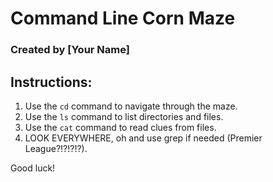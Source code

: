# Command Line Corn Maze
### Created by [Your Name]

## Instructions:
1. Use the `cd` command to navigate through the maze.
2. Use the `ls` command to list directories and files.
3. Use the `cat` command to read clues from files.
4. LOOK EVERYWHERE, oh and use grep if needed (Premier League?!?!?!?).

Good luck!